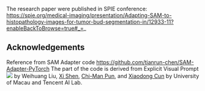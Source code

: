 
The research paper were published in SPIE conference:
https://spie.org/medical-imaging/presentation/Adapting-SAM-to-histopathology-images-for-tumor-bud-segmentation-in/12933-11?enableBackToBrowse=true#_=_
## Acknowledgements
Reference from SAM Adapter code https://github.com/tianrun-chen/SAM-Adapter-PyTorch
The part of the code is derived from Explicit Visual Prompt   <a href='https://nifangbaage.github.io/Explicit-Visual-Prompt/'><img src='https://img.shields.io/badge/Project-Page-Green'></a> by 
Weihuang Liu, [Xi Shen](https://xishen0220.github.io/), [Chi-Man Pun](https://www.cis.um.edu.mo/~cmpun/), and [Xiaodong Cun](https://vinthony.github.io/) by University of Macau and Tencent AI Lab.

